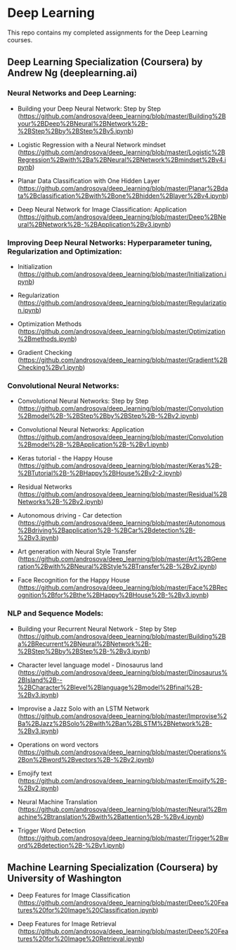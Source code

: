 # Deep Learning

This repo contains my completed assignments for the Deep Learning courses.

## Deep Learning Specialization (Coursera) by Andrew Ng (deeplearning.ai)

### Neural Networks and Deep Learning:

- Building your Deep Neural Network: Step by Step (https://github.com/androsova/deep_learning/blob/master/Building%2Byour%2BDeep%2BNeural%2BNetwork%2B-%2BStep%2Bby%2BStep%2Bv5.ipynb)

- Logistic Regression with a Neural Network mindset (https://github.com/androsova/deep_learning/blob/master/Logistic%2BRegression%2Bwith%2Ba%2BNeural%2BNetwork%2Bmindset%2Bv4.ipynb)

- Planar Data Classification with One Hidden Layer (https://github.com/androsova/deep_learning/blob/master/Planar%2Bdata%2Bclassification%2Bwith%2Bone%2Bhidden%2Blayer%2Bv4.ipynb)

- Deep Neural Network for Image Classification: Application (https://github.com/androsova/deep_learning/blob/master/Deep%2BNeural%2BNetwork%2B-%2BApplication%2Bv3.ipynb)

### Improving Deep Neural Networks: Hyperparameter tuning, Regularization and Optimization:

- Initialization (https://github.com/androsova/deep_learning/blob/master/Initialization.ipynb)

- Regularization (https://github.com/androsova/deep_learning/blob/master/Regularization.ipynb)

- Optimization Methods (https://github.com/androsova/deep_learning/blob/master/Optimization%2Bmethods.ipynb)

- Gradient Checking (https://github.com/androsova/deep_learning/blob/master/Gradient%2BChecking%2Bv1.ipynb)

### Convolutional Neural Networks:

- Convolutional Neural Networks: Step by Step (https://github.com/androsova/deep_learning/blob/master/Convolution%2Bmodel%2B-%2BStep%2Bby%2BStep%2B-%2Bv2.ipynb)

- Convolutional Neural Networks: Application (https://github.com/androsova/deep_learning/blob/master/Convolution%2Bmodel%2B-%2BApplication%2B-%2Bv1.ipynb)

- Keras tutorial - the Happy House (https://github.com/androsova/deep_learning/blob/master/Keras%2B-%2BTutorial%2B-%2BHappy%2BHouse%2Bv2-2.ipynb)

- Residual Networks (https://github.com/androsova/deep_learning/blob/master/Residual%2BNetworks%2B-%2Bv2.ipynb)

- Autonomous driving - Car detection (https://github.com/androsova/deep_learning/blob/master/Autonomous%2Bdriving%2Bapplication%2B-%2BCar%2Bdetection%2B-%2Bv3.ipynb)

- Art generation with Neural Style Transfer (https://github.com/androsova/deep_learning/blob/master/Art%2BGeneration%2Bwith%2BNeural%2BStyle%2BTransfer%2B-%2Bv2.ipynb)

- Face Recognition for the Happy House (https://github.com/androsova/deep_learning/blob/master/Face%2BRecognition%2Bfor%2Bthe%2BHappy%2BHouse%2B-%2Bv3.ipynb)

### NLP and Sequence Models:

- Building your Recurrent Neural Network - Step by Step (https://github.com/androsova/deep_learning/blob/master/Building%2Ba%2BRecurrent%2BNeural%2BNetwork%2B-%2BStep%2Bby%2BStep%2B-%2Bv3.ipynb)

- Character level language model - Dinosaurus land (https://github.com/androsova/deep_learning/blob/master/Dinosaurus%2BIsland%2B--%2BCharacter%2Blevel%2Blanguage%2Bmodel%2Bfinal%2B-%2Bv3.ipynb)

- Improvise a Jazz Solo with an LSTM Network (https://github.com/androsova/deep_learning/blob/master/Improvise%2Ba%2BJazz%2BSolo%2Bwith%2Ban%2BLSTM%2BNetwork%2B-%2Bv3.ipynb)

- Operations on word vectors (https://github.com/androsova/deep_learning/blob/master/Operations%2Bon%2Bword%2Bvectors%2B-%2Bv2.ipynb)

- Emojify text (https://github.com/androsova/deep_learning/blob/master/Emojify%2B-%2Bv2.ipynb)

- Neural Machine Translation (https://github.com/androsova/deep_learning/blob/master/Neural%2Bmachine%2Btranslation%2Bwith%2Battention%2B-%2Bv4.ipynb)

- Trigger Word Detection (https://github.com/androsova/deep_learning/blob/master/Trigger%2Bword%2Bdetection%2B-%2Bv1.ipynb)

## Machine Learning Specialization (Coursera) by University of Washington

- Deep Features for Image Classification (https://github.com/androsova/deep_learning/blob/master/Deep%20Features%20for%20Image%20Classification.ipynb)

- Deep Features for Image Retrieval (https://github.com/androsova/deep_learning/blob/master/Deep%20Features%20for%20Image%20Retrieval.ipynb)

